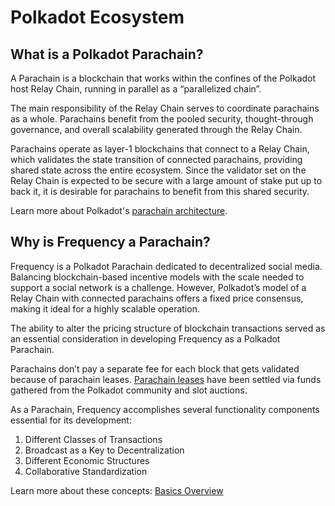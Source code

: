 # Polkadot Ecosystem

## What is a Polkadot Parachain?

A Parachain is a blockchain that works within the confines of the Polkadot host Relay Chain, running in parallel as a “parallelized chain”.

The main responsibility of the Relay Chain serves to coordinate parachains as a whole.
Parachains benefit from the pooled security, thought-through governance, and overall scalability generated through the Relay Chain.

Parachains operate as layer-1 blockchains that connect to a Relay Chain, which validates the state transition of connected parachains, providing shared state across the entire ecosystem.
Since the validator set on the Relay Chain is expected to be secure with a large amount of stake put up to back it, it is desirable for parachains to benefit from this shared security.

Learn more about Polkadot's [parachain architecture](https://wiki.polkadot.network/docs/learn-parachains).

## Why is Frequency a Parachain?

Frequency is a Polkadot Parachain dedicated to decentralized social media.
Balancing blockchain-based incentive models with the scale needed to support a social network is a challenge.
However, Polkadot’s model of a Relay Chain with connected parachains offers a fixed price consensus, making it ideal for a highly scalable operation.

The ability to alter the pricing structure of blockchain transactions served as an essential consideration in developing Frequency as a Polkadot Parachain.

Parachains don’t pay a separate fee for each block that gets validated because of parachain leases.
[Parachain leases](https://wiki.polkadot.network/docs/learn-auction#parachain-lease-extension) have been settled via funds gathered from the Polkadot community and slot auctions.

As a Parachain, Frequency accomplishes several functionality components essential for its development:

1. Different Classes of Transactions
2. Broadcast as a Key to Decentralization
3. Different Economic Structures
4. Collaborative Standardization

Learn more about these concepts: [Basics Overview](Basics/Overview.md)

